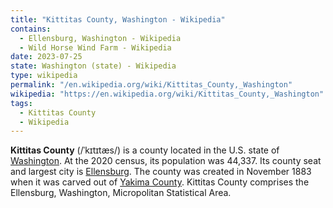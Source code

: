 ```yaml
---
title: "Kittitas County, Washington - Wikipedia"
contains:
  - Ellensburg, Washington - Wikipedia
  - Wild Horse Wind Farm - Wikipedia
date: 2023-07-25
state: Washington (state) - Wikipedia
type: wikipedia
permalink: "/en.wikipedia.org/wiki/Kittitas_County,_Washington"
wikipedia: "https://en.wikipedia.org/wiki/Kittitas_County,_Washington"
tags:
  - Kittitas County
  - Wikipedia
---
```

**Kittitas County** (/ˈkɪtɪtæs/) is a county located in the U.S. state of [Washington](/en.wikipedia.org/wiki/Washington_(state)). At the 2020 census, its population was 44,337. Its county seat and largest city is [Ellensburg](/en.wikipedia.org/wiki/Ellensburg,_Washington). The county was created in November 1883 when it was carved out of [Yakima County](/en.wikipedia.org/wiki/Yakima_County,_Washington). Kittitas County comprises the Ellensburg, Washington, Micropolitan Statistical Area.